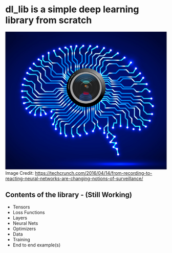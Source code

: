 # dl_lib is a simple deep learning library from scratch 
![Image of Brain](images/neural_net_security.png)
Image Credit: https://techcrunch.com/2016/04/14/from-recording-to-reacting-neural-networks-are-changing-notions-of-surveillance/


## Contents of the library - (Still Working)
* Tensors
* Loss Functions
* Layers
* Neural Nets
* Optimizers
* Data 
* Training
* End to end example(s)

